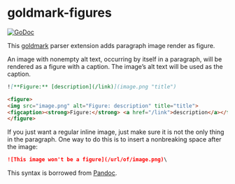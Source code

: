 # goldmark-figures

[![GoDoc](https://godoc.org/github.com/mdigger/goldmark-figures?status.svg)](https://godoc.org/github.com/mdigger/goldmark-figures)

This [goldmark](https://github.com/yuin/goldmark) parser extension adds 
paragraph image render as figure.

An image with nonempty alt text, occurring by itself in a paragraph, will be 
rendered as a figure with a caption. The image’s alt text will be used as the 
caption.

```markdown
![**Figure:** [description](/link)](image.png "title")
```

```html
<figure>
<img src="image.png" alt="Figure: description" title="title">
<figcaption><strong>Figure:</strong> <a href="/link">description</a></figcaption>
</figure>
```

If you just want a regular inline image, just make sure it is not the only thing 
in the paragraph. One way to do this is to insert a nonbreaking space after the 
image:

```markdown
![This image won't be a figure](/url/of/image.png)\
```

This syntax is borrowed from [Pandoc](https://pandoc.org/MANUAL.html#images).
